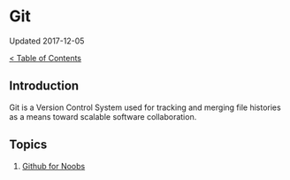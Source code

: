 # Git

Updated 2017-12-05

[< Table of Contents][0]

## Introduction

Git is a Version Control System used for tracking and merging file histories as a means toward scalable software collaboration.

## Topics

1. [Github for Noobs][1]

[0]: README.md
[1]: github-for-noobs.md
